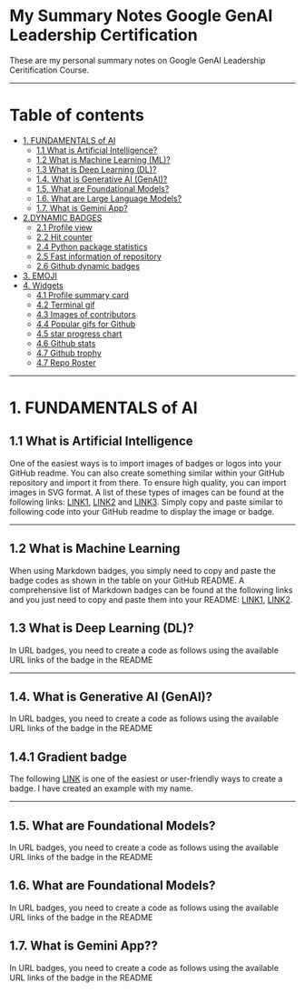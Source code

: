 # My Summary Notes Google GenAI Leadership Certification


These are my personal summary notes on Google GenAI Leadership Ceritification Course.  

----------------
# Table of contents
- [1. FUNDAMENTALS of AI](#1-fundamentals-of-ai)
  * [1.1 What is Artificial Intelligence?](#11-what-is-artificial-intelligence)
  * [1.2 What is Machine Learning (ML)?](#12-what-is-machine-learning)
  * [1.3 What is Deep Learning (DL)?](#13-what-is-deep-learning)
  * [1.4. What is Generative AI (GenAI)?](#14-what-is-generative-ai)
  * [1.5. What are Foundational Models?](#14-what-are-foundational-models)
  * [1.6. What are Large Language Models?](#14-what-are-large-language-models)
  * [1.7. What is Gemini App?](#14-what-is-generative-ai)
- [2.DYNAMIC BADGES](#2dynamic-badges)
  * [2.1 Profile view](#21-profile-view)
  * [2.2 Hit counter](#22-hit-counter)
  * [2.4 Python package statistics](#24-python-package-statistics)
  * [2.5 Fast information of repository](#25-fast-information-of-repository)
  * [2.6 Github dynamic badges](#26-github-dynamic-badges)
- [3. EMOJI](#3-emoji)
- [4. Widgets](#4-widgets)
  * [4.1 Profile summary card](#41-profile-summary-card)
  * [4.2 Terminal gif](#42-terminal-gif)
  * [4.3 Images of contributors](#43-images-of-contributors)
  * [4.4 Popular gifs for Github](#44-popular-gifs-for-github)
  * [4.5 star progress chart](#45-star-progress-chart)
  * [4.6 Github stats](#46-github-stats)
  * [4.7 Github trophy](#47-github-trophy)
  * [4.7 Repo Roster](#47-repo-roster)

----------

# 1. FUNDAMENTALS of AI
## 1.1 What is Artificial Intelligence
One of the easiest ways is to import images of badges or logos into your GitHub readme. You can also create something similar within your GitHub repository and import it from there. To ensure high quality, you can import images in SVG format. A list of these types of images can be found at the following links: [LINK1](https://github.com/MikeCodesDotNET/ColoredBadges#), [LINK2](https://simpleicons.org/?q=tens) and [LINK3](https://github.com/marwin1991/profile-technology-icons). Simply copy and paste similar to following code into your GitHub readme to display the image or badge.

------------------------

## 1.2  What is Machine Learning
When using Markdown badges, you simply need to copy and paste the badge codes as shown in the table on your GitHub README. A comprehensive list of Markdown badges can be found at the following links and you just need to copy and paste them into your README: [LINK1](https://github.com/Ileriayo/markdown-badges), [LINK2](https://github.com/Naereen/badges).


## 1.3 What is Deep Learning (DL)?
In URL badges, you need to create a code as follows using the available URL links of the badge in the README

-------------
## 1.4. What is Generative AI (GenAI)?
In URL badges, you need to create a code as follows using the available URL links of the badge in the README

## 1.4.1 Gradient badge
The following [LINK](https://bokub.github.io/gradient-badge/) is one of the easiest or user-friendly ways to create a badge. I have created an example with my name.

-------------
## 1.5. What are Foundational Models?
In URL badges, you need to create a code as follows using the available URL links of the badge in the README

## 1.6. What are Foundational Models?
In URL badges, you need to create a code as follows using the available URL links of the badge in the README

## 1.7. What is Gemini App??
In URL badges, you need to create a code as follows using the available URL links of the badge in the README
